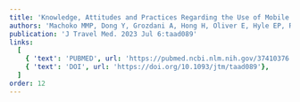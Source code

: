 ```yaml
---
title: 'Knowledge, Attitudes and Practices Regarding the Use of Mobile Travel Health Apps'
authors: 'Machoko MMP, Dong Y, Grozdani A, Hong H, Oliver E, Hyle EP, Ryan ET, Walker AT, Colubri A, LaRocque RC'
publication: 'J Travel Med. 2023 Jul 6:taad089'
links:
  [
    { 'text': 'PUBMED', url: 'https://pubmed.ncbi.nlm.nih.gov/37410376'},
    { 'text': 'DOI', url: 'https://doi.org/10.1093/jtm/taad089'},
  ]
order: 12
---
```

